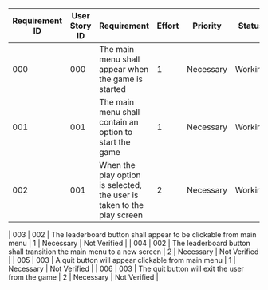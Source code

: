 | Requirement ID | User Story ID | Requirement                                        | Effort | Priority  | Status   |
|----------------|---------------|----------------------------------------------------|--------|-----------|----------|
| 000              | 000             | The main menu shall appear when the game is started | 1      | Necessary | Working |
| 001              | 001             | The main menu shall contain an option to start the game           | 1      | Necessary | Working    |
| 002              | 001             | When the play option is selected, the user is taken to the play screen  | 2      | Necessary | Working |

| 003              | 002             | The leaderboard button shall appear to be clickable from main menu    | 1      | Necessary | Not Verified |
| 004              | 002             | The leaderboard button shall transition the main menu to a new screen | 2      | Necessary | Not Verified |
| 005              | 003             | A quit button will appear clickable from main menu                    | 1      | Necessary | Not Verified |
| 006              | 003             | The quit button will exit the user from the game                      | 2      | Necessary | Not Verified |
